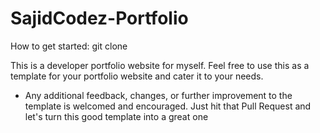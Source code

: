 # SajidCodez-Portfolio

How to get started:
git clone 

This is a developer portfolio website for myself. Feel free to use this as a template for your portfolio website and cater it to your needs.
- Any additional feedback, changes, or further improvement to the template is welcomed and encouraged. Just hit that Pull Request and let's turn this good template into a great one
